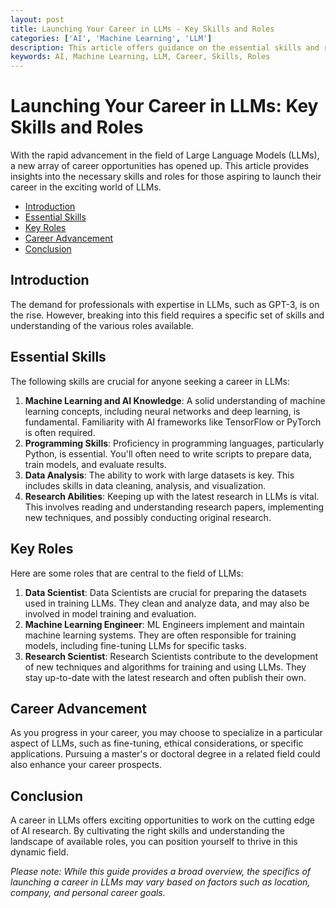 ```yaml
---
layout: post
title: Launching Your Career in LLMs - Key Skills and Roles
categories: ['AI', 'Machine Learning', 'LLM']
description: This article offers guidance on the essential skills and roles for those interested in pursuing a career in the field of Large Language Models.
keywords: AI, Machine Learning, LLM, Career, Skills, Roles
---
```

# Launching Your Career in LLMs: Key Skills and Roles

With the rapid advancement in the field of Large Language Models (LLMs), a new array of career opportunities has opened up. This article provides insights into the necessary skills and roles for those aspiring to launch their career in the exciting world of LLMs.

- [Introduction](#introduction)
- [Essential Skills](#essential-skills)
- [Key Roles](#key-roles)
- [Career Advancement](#career-advancement)
- [Conclusion](#conclusion)

## Introduction <a name="introduction"></a>

The demand for professionals with expertise in LLMs, such as GPT-3, is on the rise. However, breaking into this field requires a specific set of skills and understanding of the various roles available.

## Essential Skills <a name="essential-skills"></a>

The following skills are crucial for anyone seeking a career in LLMs:

1. **Machine Learning and AI Knowledge**: A solid understanding of machine learning concepts, including neural networks and deep learning, is fundamental. Familiarity with AI frameworks like TensorFlow or PyTorch is often required.
2. **Programming Skills**: Proficiency in programming languages, particularly Python, is essential. You'll often need to write scripts to prepare data, train models, and evaluate results.
3. **Data Analysis**: The ability to work with large datasets is key. This includes skills in data cleaning, analysis, and visualization.
4. **Research Abilities**: Keeping up with the latest research in LLMs is vital. This involves reading and understanding research papers, implementing new techniques, and possibly conducting original research.

## Key Roles <a name="key-roles"></a>

Here are some roles that are central to the field of LLMs:

1. **Data Scientist**: Data Scientists are crucial for preparing the datasets used in training LLMs. They clean and analyze data, and may also be involved in model training and evaluation.
2. **Machine Learning Engineer**: ML Engineers implement and maintain machine learning systems. They are often responsible for training models, including fine-tuning LLMs for specific tasks.
3. **Research Scientist**: Research Scientists contribute to the development of new techniques and algorithms for training and using LLMs. They stay up-to-date with the latest research and often publish their own.

## Career Advancement <a name="career-advancement"></a>

As you progress in your career, you may choose to specialize in a particular aspect of LLMs, such as fine-tuning, ethical considerations, or specific applications. Pursuing a master's or doctoral degree in a related field could also enhance your career prospects.

## Conclusion <a name="conclusion"></a>

A career in LLMs offers exciting opportunities to work on the cutting edge of AI research. By cultivating the right skills and understanding the landscape of available roles, you can position yourself to thrive in this dynamic field.

*Please note: While this guide provides a broad overview, the specifics of launching a career in LLMs may vary based on factors such as location, company, and personal career goals.*

